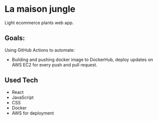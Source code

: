 # La maison jungle

Light ecommerce plants web app.

## Goals:

Using GitHub Actions to automate:

- Building and pushing docker image to DockerHub, deploy updates on AWS EC2 for every push and pull request.

## Used Tech

- React
- JavaScript
- CSS
- Docker
- AWS for deployment
